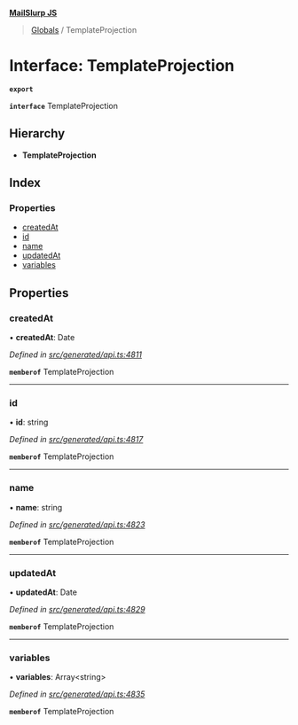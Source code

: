 **[MailSlurp JS](../README.md)**

> [Globals](../README.md) / TemplateProjection

# Interface: TemplateProjection

**`export`** 

**`interface`** TemplateProjection

## Hierarchy

* **TemplateProjection**

## Index

### Properties

* [createdAt](templateprojection.md#createdat)
* [id](templateprojection.md#id)
* [name](templateprojection.md#name)
* [updatedAt](templateprojection.md#updatedat)
* [variables](templateprojection.md#variables)

## Properties

### createdAt

•  **createdAt**: Date

*Defined in [src/generated/api.ts:4811](https://github.com/mailslurp/mailslurp-client/blob/e4d4355/src/generated/api.ts#L4811)*

**`memberof`** TemplateProjection

___

### id

•  **id**: string

*Defined in [src/generated/api.ts:4817](https://github.com/mailslurp/mailslurp-client/blob/e4d4355/src/generated/api.ts#L4817)*

**`memberof`** TemplateProjection

___

### name

•  **name**: string

*Defined in [src/generated/api.ts:4823](https://github.com/mailslurp/mailslurp-client/blob/e4d4355/src/generated/api.ts#L4823)*

**`memberof`** TemplateProjection

___

### updatedAt

•  **updatedAt**: Date

*Defined in [src/generated/api.ts:4829](https://github.com/mailslurp/mailslurp-client/blob/e4d4355/src/generated/api.ts#L4829)*

**`memberof`** TemplateProjection

___

### variables

•  **variables**: Array\<string>

*Defined in [src/generated/api.ts:4835](https://github.com/mailslurp/mailslurp-client/blob/e4d4355/src/generated/api.ts#L4835)*

**`memberof`** TemplateProjection
